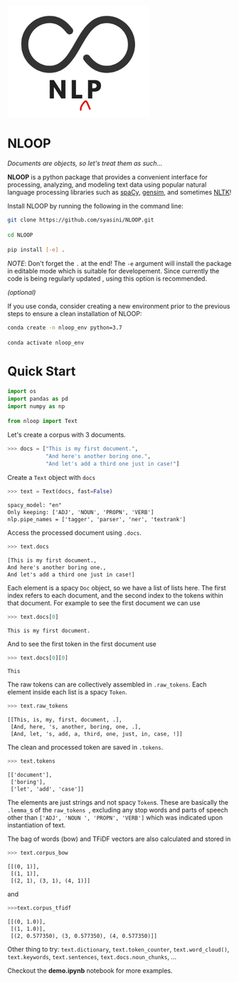 <img src="logo.png" height="250"/>

# NLOOP
_Documents are objects, so let's treat them as such..._


**NLOOP** is a python package that provides a convenient interface for
 processing, analyzing, and modeling text data using popular natural language
  processing libraries such as [spaCy](https://spacy.io/), [gensim](https://radimrehurek.com/gensim/), and sometimes [NLTK](http://www.nltk.org/)! 

Install NLOOP by running the following in the command line:

```bash
git clone https://github.com/syasini/NLOOP.git

cd NLOOP

pip install [-e] .
```

_NOTE_: Don't forget the `.` at the end! 
The `-e` argument will install the package in editable mode which is suitable
 for developement. Since currently the code is being regularly updated
 , using this option is recommended. 

_(optional)_

If you use conda, consider creating a new environment prior to the previous steps to ensure a clean installation of NLOOP:

```bash
conda create -n nloop_env python=3.7

conda activate nloop_env
```

# Quick Start

```python
import os
import pandas as pd
import numpy as np

from nloop import Text
```

Let's create a corpus with 3 documents.
```python
>>> docs = ["This is my first document.", 
            "And here's another boring one.", 
            "And let's add a third one just in case!"]
```

Create a `Text` object with `docs`
```python
>>> text = Text(docs, fast=False)
```
```
spacy_model: "en"
Only keeping: ['ADJ', 'NOUN', 'PROPN', 'VERB']
nlp.pipe_names = ['tagger', 'parser', 'ner', 'textrank']
```

Access the processed document using `.docs`.
```python
>>> text.docs
```
```
[This is my first document., 
And here's another boring one., 
And let's add a third one just in case!]
```

Each element is a spacy `Doc` object, so we have a list of lists here. The first
 index refers to each document, and the second index to the tokens within
  that document. For example to see the first document we can use

```python
>>> text.docs[0]
```
```
This is my first document.
```

And to see the first token in the first document use 
```python
>>> text.docs[0][0]
```
```
This
```

The raw tokens can are collectively assembled in `.raw_tokens`. Each element
 inside each list is a spacy `Token`.
```python
>>> text.raw_tokens
```
```
[[This, is, my, first, document, .],
 [And, here, 's, another, boring, one, .],
 [And, let, 's, add, a, third, one, just, in, case, !]]
```

The clean and processed token are saved in `.tokens`. 
```python 
>>> text.tokens
```
```
[['document'], 
 ['boring'], 
 ['let', 'add', 'case']]
```

The elements are just strings
 and not spacy `Token`s. These are basically the `.lemma_`s of the `raw_tokens
`, excluding any stop words and parts of speech other than `['ADJ', 'NOUN
 ', 'PROPN', 'VERB']` which was indicated upon instantiation of text. 
 
 The bag of words (bow) and TFiDF vectors are also calculated and stored in 
 
 ```python
>>> text.corpus_bow
```
```
[[(0, 1)], 
 [(1, 1)], 
 [(2, 1), (3, 1), (4, 1)]]
```

and 

```python
>>>text.corpus_tfidf
```
```
[[(0, 1.0)],
 [(1, 1.0)],
 [(2, 0.577350), (3, 0.577350), (4, 0.577350)]]
```

Other thing to try:
 `text.dictionary`, 
 `text.token_counter`,
  `text.word_cloud()`,
  `text.keywords`,
  `text.sentences`,
  `text.docs.noun_chunks`,
  ... 
  
  Checkout the **demo.ipynb** notebook for more examples. 